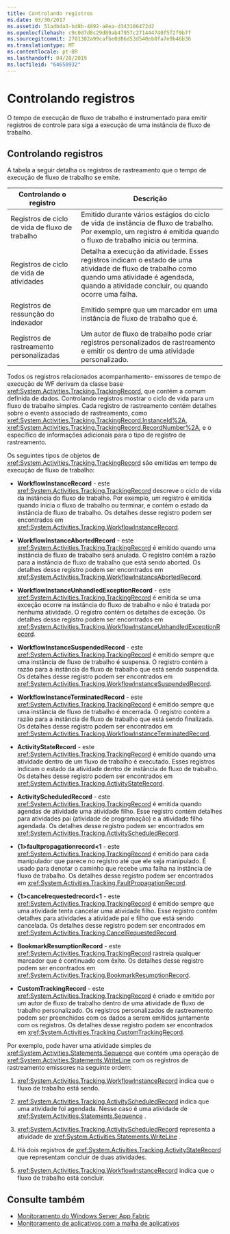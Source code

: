 ```yaml
---
title: Controlando registros
ms.date: 03/30/2017
ms.assetid: 51adbda3-bd8b-4892-a8ea-d343186472d2
ms.openlocfilehash: c9c0d7d8c29d89ab47957c271444740f5f2f9b7f
ms.sourcegitcommit: 2701302a99cafbe0d86d53d540eb0fa7e9b46b36
ms.translationtype: MT
ms.contentlocale: pt-BR
ms.lasthandoff: 04/28/2019
ms.locfileid: "64650932"
---
```

# <a name="tracking-records"></a>Controlando registros
O tempo de execução de fluxo de trabalho é instrumentado para emitir registros de controle para siga a execução de uma instância de fluxo de trabalho.  
  
## <a name="tracking-records"></a>Controlando registros  
 A tabela a seguir detalha os registros de rastreamento que o tempo de execução de fluxo de trabalho se emite.  
  
|Controlando o registro|Descrição|  
|---------------------|-----------------|  
|Registros de ciclo de vida de fluxo de trabalho|Emitido durante vários estágios do ciclo de vida de instância de fluxo de trabalho. Por exemplo, um registro é emitida quando o fluxo de trabalho inicia ou termina.|  
|Registros de ciclo de vida de atividades|Detalha a execução da atividade. Esses registros indicam o estado de uma atividade de fluxo de trabalho como quando uma atividade é agendada, quando a atividade concluir, ou quando ocorre uma falha.|  
|Registros de ressunção do indexador|Emitido sempre que um marcador em uma instância de fluxo de trabalho que é.|  
|Registros de rastreamento personalizadas|Um autor de fluxo de trabalho pode criar registros personalizados de rastreamento e emitir os dentro de uma atividade personalizado.|  
  
 Todos os registros relacionados acompanhamento- emissores de tempo de execução de WF derivam da classe base <xref:System.Activities.Tracking.TrackingRecord>, que contém a comum definida de dados. Controlando registros mostrar o ciclo de vida para um fluxo de trabalho simples. Cada registro de rastreamento contém detalhes sobre o evento associado de rastreamento, como <xref:System.Activities.Tracking.TrackingRecord.InstanceId%2A>, <xref:System.Activities.Tracking.TrackingRecord.RecordNumber%2A>, e o específico de informações adicionais para o tipo de registro de rastreamento.  
  
 Os seguintes tipos de objetos de <xref:System.Activities.Tracking.TrackingRecord> são emitidas em tempo de execução de fluxo de trabalho:  
  
- **WorkflowInstanceRecord** - este <xref:System.Activities.Tracking.TrackingRecord> descreve o ciclo de vida da instância do fluxo de trabalho. Por exemplo, um registro é emitida quando inicia o fluxo de trabalho ou terminar, e contém o estado da instância de fluxo de trabalho. Os detalhes desse registro podem ser encontrados em <xref:System.Activities.Tracking.WorkflowInstanceRecord>.  
  
- **WorkflowInstanceAbortedRecord** - este <xref:System.Activities.Tracking.TrackingRecord> é emitido quando uma instância de fluxo de trabalho será anulada. O registro contém a razão para a instância de fluxo de trabalho que está sendo aborted. Os detalhes desse registro podem ser encontrados em <xref:System.Activities.Tracking.WorkflowInstanceAbortedRecord>.  
  
- **WorkflowInstanceUnhandledExceptionRecord** - este <xref:System.Activities.Tracking.TrackingRecord> é emitida se uma exceção ocorre na instância do fluxo de trabalho e não é tratada por nenhuma atividade. O registro contém os detalhes de exceção. Os detalhes desse registro podem ser encontrados em <xref:System.Activities.Tracking.WorkflowInstanceUnhandledExceptionRecord>.  
  
- **WorkflowInstanceSuspendedRecord** - este <xref:System.Activities.Tracking.TrackingRecord> é emitido sempre que uma instância de fluxo de trabalho é suspensa. O registro contém a razão para a instância de fluxo de trabalho que está sendo suspendida. Os detalhes desse registro podem ser encontrados em <xref:System.Activities.Tracking.WorkflowInstanceSuspendedRecord>.  
  
- **WorkflowInstanceTerminatedRecord** - este <xref:System.Activities.Tracking.TrackingRecord> é emitido sempre que uma instância de fluxo de trabalho é encerrada. O registro contém a razão para a instância de fluxo de trabalho que está sendo finalizada. Os detalhes desse registro podem ser encontrados em <xref:System.Activities.Tracking.WorkflowInstanceTerminatedRecord>.  
  
- **ActivityStateRecord** - este <xref:System.Activities.Tracking.TrackingRecord> é emitido quando uma atividade dentro de um fluxo de trabalho é executado. Esses registros indicam o estado da atividade dentro de instância de fluxo de trabalho. Os detalhes desse registro podem ser encontrados em <xref:System.Activities.Tracking.ActivityStateRecord>.  
  
- **ActivityScheduledRecord** - este <xref:System.Activities.Tracking.TrackingRecord> é emitida quando agendas de atividade uma atividade filho. Esse registro contém detalhes para atividades pai (atividade de programação) e a atividade filho agendada. Os detalhes desse registro podem ser encontrados em <xref:System.Activities.Tracking.ActivityScheduledRecord>.  
  
- **{1&gt;faultpropagationrecord&lt;1** - este <xref:System.Activities.Tracking.TrackingRecord> é emitido para cada manipulador que parece no registro até que ele seja manipulado. É usado para denotar o caminho que recebe uma falha na instância de fluxo de trabalho. Os detalhes desse registro podem ser encontrados em <xref:System.Activities.Tracking.FaultPropagationRecord>.  
  
- **{1&gt;cancelrequestedrecord&lt;1** - este <xref:System.Activities.Tracking.TrackingRecord> é emitido sempre que uma atividade tenta cancelar uma atividade filho. Esse registro contém detalhes para atividades a atividade pai e filho que está sendo cancelada. Os detalhes desse registro podem ser encontrados em <xref:System.Activities.Tracking.CancelRequestedRecord>.  
  
- **BookmarkResumptionRecord** - este <xref:System.Activities.Tracking.TrackingRecord> rastreia qualquer marcador que é continuado com êxito. Os detalhes desse registro podem ser encontrados em <xref:System.Activities.Tracking.BookmarkResumptionRecord>.  
  
- **CustomTrackingRecord** - este <xref:System.Activities.Tracking.TrackingRecord> é criado e emitido por um autor de fluxo de trabalho dentro de uma atividade de fluxo de trabalho personalizado. Os registros personalizados de rastreamento podem ser preenchidos com os dados a serem emitidos juntamente com os registros. Os detalhes desse registro podem ser encontrados em <xref:System.Activities.Tracking.CustomTrackingRecord>.  
  
 Por exemplo, pode haver uma atividade simples de <xref:System.Activities.Statements.Sequence> que contém uma operação de <xref:System.Activities.Statements.WriteLine> com os registros de rastreamento emissores na seguinte ordem:  
  
1. <xref:System.Activities.Tracking.WorkflowInstanceRecord> indica que o fluxo de trabalho está sendo.  
  
2. <xref:System.Activities.Tracking.ActivityScheduledRecord> indica que uma atividade foi agendada. Nesse caso é uma atividade de <xref:System.Activities.Statements.Sequence> .  
  
3. <xref:System.Activities.Tracking.ActivityScheduledRecord> representa a atividade de <xref:System.Activities.Statements.WriteLine> .  
  
4. Há dois registros de <xref:System.Activities.Tracking.ActivityStateRecord> que representam concluir de duas atividades.  
  
5. <xref:System.Activities.Tracking.WorkflowInstanceRecord> indica que o fluxo de trabalho está concluir.  
  
## <a name="see-also"></a>Consulte também

- [Monitoramento do Windows Server App Fabric](https://go.microsoft.com/fwlink/?LinkId=201273)
- [Monitoramento de aplicativos com a malha de aplicativos](https://go.microsoft.com/fwlink/?LinkId=201275)
